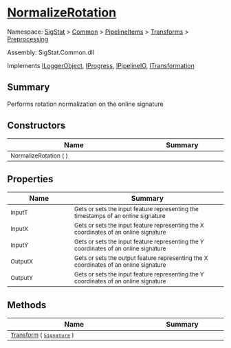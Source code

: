 # [NormalizeRotation](./NormalizeRotation.md)

Namespace: [SigStat]() > [Common](./../../../README.md) > [PipelineItems]() > [Transforms]() > [Preprocessing](./README.md)

Assembly: SigStat.Common.dll

Implements [ILoggerObject](./../../../ILoggerObject.md), [IProgress](./../../../Helpers/IProgress.md), [IPipelineIO](./../../../Pipeline/IPipelineIO.md), [ITransformation](./../../../ITransformation.md)

## Summary
Performs rotation normalization on the online signature

## Constructors

| Name | Summary | 
| --- | --- | 
| <sub>NormalizeRotation (  )</sub><img width=200 unselectable="on"/>  | <sub></sub><img width=200 unselectable="on"/>  | <br>


## Properties

| Name | Summary | 
| --- | --- | 
| <sub>InputT</sub><img width=200 unselectable="on"/>  | <sub>Gets or sets the input feature representing the timestamps of an online signature</sub><img width=200 unselectable="on"/>  | <br>
| <sub>InputX</sub><img width=200 unselectable="on"/>  | <sub>Gets or sets the input feature representing the X coordinates of an online signature</sub><img width=200 unselectable="on"/>  | <br>
| <sub>InputY</sub><img width=200 unselectable="on"/>  | <sub>Gets or sets the input feature representing the Y coordinates of an online signature</sub><img width=200 unselectable="on"/>  | <br>
| <sub>OutputX</sub><img width=200 unselectable="on"/>  | <sub>Gets or sets the output feature representing the X coordinates of an online signature</sub><img width=200 unselectable="on"/>  | <br>
| <sub>OutputY</sub><img width=200 unselectable="on"/>  | <sub>Gets or sets the input feature representing the Y coordinates of an online signature</sub><img width=200 unselectable="on"/>  | <br>


## Methods

| Name | Summary | 
| --- | --- | 
| <sub>[Transform](./Methods/NormalizeRotation-100663777.md) ( [`Signature`](./../../../Signature.md) )</sub><img width=200 unselectable="on"/>  | <sub></sub><img width=200 unselectable="on"/>  | <br>


